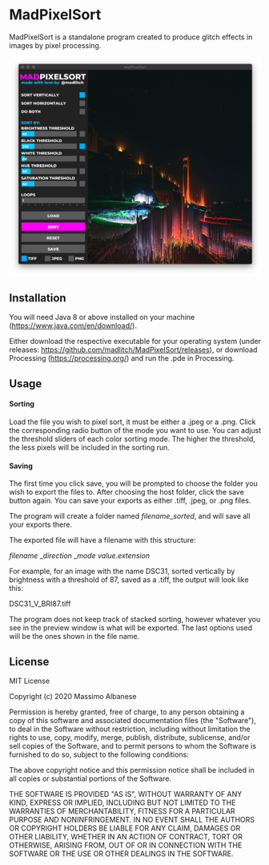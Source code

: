 # MadPixelSort

MadPixelSort is a standalone program created to produce glitch effects 
in images by pixel processing.

![MadPixelSort Screenshot](/images/mpsscreenshot.png)

## Installation

 You will need Java 8 or above installed on your machine (https://www.java.com/en/download/).

Either download the respective executable for your operating system (under releases: https://github.com/madlitch/MadPixelSort/releases), or download Processing (https://processing.org/) and run the .pde in Processing.

## Usage
#### Sorting
Load the file you wish to pixel sort, it must be either a .jpeg or a .png.
Click the corresponding radio button of the mode you want to use. 
You can adjust the threshold sliders of each color sorting mode. 
The higher the threshold, the less pixels will
be included in the sorting run.

#### Saving
The first time you click save, you will be prompted to choose the folder you wish to export the files to. After choosing the host folder, click the save button again. You can save your exports as either .tiff, .jpeg, or .png files.

The program will create a folder named *filename*_*sorted*, and will save all your exports there.

The exported file will have a filename with this structure: 

*filename* _*direction* _*mode* *value*.*extension*

For example, for an image with the name DSC31, sorted vertically by brightness
with a threshold of 87, saved as a .tiff, the output will look like this:

DSC31_V_BRI87.tiff

The program does not keep track of stacked sorting, however whatever you see
in the preview window is what will be exported. The last options used
will be the ones shown in the file name.



## License
MIT License

Copyright (c) 2020 Massimo Albanese

Permission is hereby granted, free of charge, to any person obtaining a copy
of this software and associated documentation files (the "Software"), to deal
in the Software without restriction, including without limitation the rights
to use, copy, modify, merge, publish, distribute, sublicense, and/or sell
copies of the Software, and to permit persons to whom the Software is
furnished to do so, subject to the following conditions:

The above copyright notice and this permission notice shall be included in all
copies or substantial portions of the Software.

THE SOFTWARE IS PROVIDED "AS IS", WITHOUT WARRANTY OF ANY KIND, EXPRESS OR
IMPLIED, INCLUDING BUT NOT LIMITED TO THE WARRANTIES OF MERCHANTABILITY,
FITNESS FOR A PARTICULAR PURPOSE AND NONINFRINGEMENT. IN NO EVENT SHALL THE
AUTHORS OR COPYRIGHT HOLDERS BE LIABLE FOR ANY CLAIM, DAMAGES OR OTHER
LIABILITY, WHETHER IN AN ACTION OF CONTRACT, TORT OR OTHERWISE, ARISING FROM,
OUT OF OR IN CONNECTION WITH THE SOFTWARE OR THE USE OR OTHER DEALINGS IN THE
SOFTWARE.

